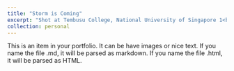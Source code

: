 ```yaml
---
title: "Storm is Coming"
excerpt: "Shot at Tembusu College, National University of Singapore 1<br/><img src='/images/storm.png'>"
collection: personal
---
```


This is an item in your portfolio. It can be have images or nice text. If you name the file .md, it will be parsed as markdown. If you name the file .html, it will be parsed as HTML. 
